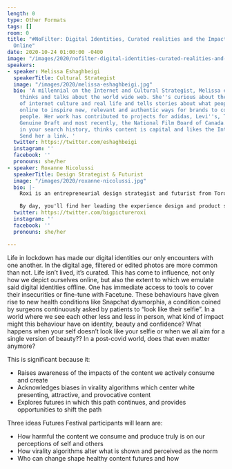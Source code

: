 ```yaml
---
length: 0
type: Other Formats
tags: []
room: 0
title: "#NoFilter: Digital Identities, Curated realities and the Impact of Life Performed
  Online"
date: 2020-10-24 01:00:00 -0400
image: "/images/2020/nofilter-digital-identities-curated-realities-and-the-impact-of-life-performed-online.jpg"
speakers:
- speaker: Melissa Eshaghbeigi
  speakerTitle: Cultural Strategist
  image: "/images/2020/melissa-eshaghbeigi.jpg"
  bio: 'A millennial on the Internet and Cultural Strategist, Melissa exclusively
    thinks and talks about the world wide web. She''s curious about the intersection
    of internet culture and real life and tells stories about what people are consuming
    online to inspire new, relevant and authentic ways for brands to connect with
    people. Her work has contributed to projects for adidas, Levi''s, Twitter, Miller
    Genuine Draft and most recently, the National Film Board of Canada.  She''s interested
    in your search history, thinks content is capital and likes the Internet, a lot.
    Send her a link. '
  twitter: https://twitter.com/eshaghbeigi
  instagram: ''
  facebook: ''
  pronouns: she/her
- speaker: Roxanne Nicolussi
  speakerTitle: Design Strategist & Futurist
  image: "/images/2020/roxanne-nicolussi.jpg"
  bio: |-
    Roxi is an entrepreneurial design strategist and futurist from Toronto (currently based in Bermuda). She is fascinated by the ways digital trends of today will shape human experiences of tomorrow. From running discovery research to leading international roll-out of new innovations, Roxi loves the process of creating something from nothing.

    By day, you'll find her leading the experience design and product strategy at RBC. By night, you'll find her taking on passion projects alone or with her team of collaborators at 5Y Impact Collective. She is always eager to get her hands on (seemingly) unsolvable problems and uncertain futures.
  twitter: https://twitter.com/bigpictureroxi
  instagram: ''
  facebook: ''
  pronouns: she/her

---
```

Life in lockdown has made our digital identities our only encounters with one another. In the digital age, filtered or edited photos are more common than not. Life isn’t lived, it’s curated. This has come to influence, not only how we depict ourselves online, but also the extent to which we emulate said digital identities offline. One has immediate access to tools to cover their insecurities or fine-tune with Facetune. These behaviours have given rise to new health conditions like Snapchat dysmorphia, a condition coined by surgeons continuously asked by patients to “look like their selfie”. In a world where we see each other less and less in person, what kind of impact might this behaviour have on identity, beauty and confidence? What happens when your self doesn’t look like your selfie or when we all aim for a single version of beauty?? In a post-covid world, does that even matter anymore? 

This is significant because it: 

* Raises awareness of the impacts of the content we actively consume and create 
* Acknowledges biases in virality algorithms which center white presenting, attractive, and provocative content 
* Explores futures in which this path continues, and provides opportunities to shift the path 

Three ideas Futures Festival participants will learn are: 

* How harmful the content we consume and produce truly is on our perceptions of self and others 
* How virality algorithms alter what is shown and perceived as the norm 
* Who can change shape healthy content futures and how